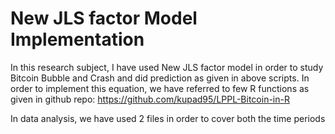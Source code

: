 # New JLS factor Model Implementation

In this research subject, I have used New JLS factor model in order to study Bitcoin Bubble and Crash and did prediction as given in above scripts.
In order to implement this equation, we have referred to few R functions as given in github repo: https://github.com/kupad95/LPPL-Bitcoin-in-R


In data analysis, we have used 2 files in order to cover both the time periods



